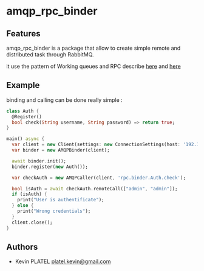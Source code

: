 # amqp_rpc_binder

## Features

amqp_rpc_binder is a package that allow to create simple remote and distributed task through RabbitMQ.

it use the pattern of Working queues and RPC describe [here](https://www.rabbitmq.com/tutorials/tutorial-two-python.html) and [here](https://www.rabbitmq.com/tutorials/tutorial-six-python.html)

## Example
binding and calling can be done really simple :
```dart
class Auth {
  @Register()
  bool check(String username, String password) => return true;
}

main() async {
  var client = new Client(settings: new ConnectionSettings(host: '192.168.99.100'));
  var binder = new AMQPBinder(client);

  await binder.init();
  binder.register(new Auth());

  var checkAuth = new AMQPCaller(client, 'rpc.binder.Auth.check');

  bool isAuth = await checkAuth.remoteCall(["admin", "admin"]);
  if (isAuth) {
    print("User is authentificate");
  } else {
    print("Wrong credentials");
  }
  client.close();
}
```

## Authors
- Kevin PLATEL <platel.kevin@gmail.com>

